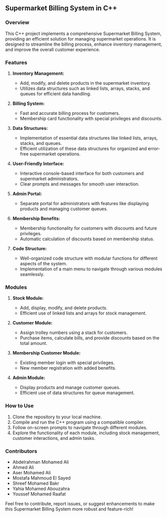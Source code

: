 ## Supermarket Billing System in C++

### Overview

This C++ project implements a comprehensive Supermarket Billing System, providing an efficient solution for managing supermarket operations. It is designed to streamline the billing process, enhance inventory management, and improve the overall customer experience.

### Features

1. **Inventory Management:**
   - Add, modify, and delete products in the supermarket inventory.
   - Utilizes data structures such as linked lists, arrays, stacks, and queues for efficient data handling.

2. **Billing System:**
   - Fast and accurate billing process for customers.
   - Membership card functionality with special privileges and discounts.

3. **Data Structures:**
   - Implementation of essential data structures like linked lists, arrays, stacks, and queues.
   - Efficient utilization of these data structures for organized and error-free supermarket operations.

4. **User-Friendly Interface:**
   - Interactive console-based interface for both customers and supermarket administrators.
   - Clear prompts and messages for smooth user interaction.

5. **Admin Portal:**
   - Separate portal for administrators with features like displaying products and managing customer queues.

6. **Membership Benefits:**
   - Membership functionality for customers with discounts and future privileges.
   - Automatic calculation of discounts based on membership status.

7. **Code Structure:**
   - Well-organized code structure with modular functions for different aspects of the system.
   - Implementation of a main menu to navigate through various modules seamlessly.

### Modules

1. **Stock Module:**
   - Add, display, modify, and delete products.
   - Efficient use of linked lists and arrays for stock management.

2. **Customer Module:**
   - Assign trolley numbers using a stack for customers.
   - Purchase items, calculate bills, and provide discounts based on the total amount.

3. **Membership Customer Module:**
   - Existing member login with special privileges.
   - New member registration with added benefits.

4. **Admin Module:**
   - Display products and manage customer queues.
   - Efficient use of data structures for queue management.

### How to Use

1. Clone the repository to your local machine.
2. Compile and run the C++ program using a compatible compiler.
3. Follow on-screen prompts to navigate through different modules.
4. Explore the functionality of each module, including stock management, customer interactions, and admin tasks.

### Contributors

- Abdelrahman Mohamed Ali
- Ahmed Ali
- Aser Mohamed Ali
- Mostafa Mahmoud El Sayed
- Shreef Mohamed Bakr
- Yahia Mohamed Abouzahra
- Youssef Mohamed Raafat

Feel free to contribute, report issues, or suggest enhancements to make this Supermarket Billing System more robust and feature-rich!
